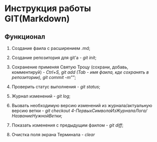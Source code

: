 # Инструкция работы GIT(Markdown)

## **Функционал**
 
1. Создание фаила с расширением .md;

2. Создание репозитория для git'a - *git init*;

3. Сохранение применяя Святую Троцу (сохрани, добавь, комментируй) - *Ctrl+S, git add (Tab - имя фаила, кде сохранять в репозитории), git commit -m""*;

4. Проверить статус выполнения - *git status*;
 
5. Журнал изменений - *git log*;

6. Вызвать необходимую версию изменений из журнала/актуальную версию ветки - *git checkout 4-ПервыхСимволаИзЖурналаЛога/НазваниеНужнойВетки*;

7. Показать изменения с предыдущим фаилом - *git diff*;



6. Очистка поля экрана Терминала - *clear*


